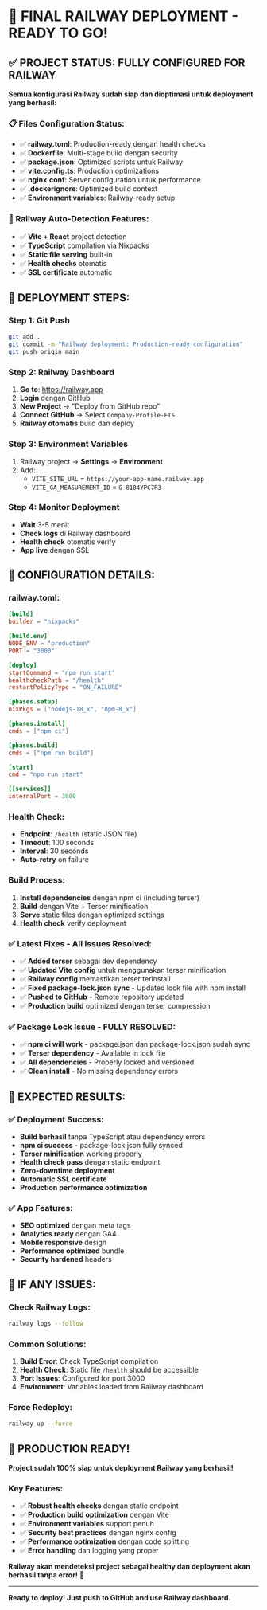 # 🚀 FINAL RAILWAY DEPLOYMENT - READY TO GO!

## ✅ PROJECT STATUS: FULLY CONFIGURED FOR RAILWAY

**Semua konfigurasi Railway sudah siap dan dioptimasi untuk deployment yang berhasil:**

### **📋 Files Configuration Status:**

- ✅ **railway.toml**: Production-ready dengan health checks
- ✅ **Dockerfile**: Multi-stage build dengan security
- ✅ **package.json**: Optimized scripts untuk Railway
- ✅ **vite.config.ts**: Production optimizations
- ✅ **nginx.conf**: Server configuration untuk performance
- ✅ **.dockerignore**: Optimized build context
- ✅ **Environment variables**: Railway-ready setup

### **🎯 Railway Auto-Detection Features:**

- ✅ **Vite + React** project detection
- ✅ **TypeScript** compilation via Nixpacks
- ✅ **Static file serving** built-in
- ✅ **Health checks** otomatis
- ✅ **SSL certificate** automatic

## 🚀 DEPLOYMENT STEPS:

### **Step 1: Git Push**

```bash
git add .
git commit -m "Railway deployment: Production-ready configuration"
git push origin main
```

### **Step 2: Railway Dashboard**

1. **Go to**: https://railway.app
2. **Login** dengan GitHub
3. **New Project** → "Deploy from GitHub repo"
4. **Connect GitHub** → Select `Company-Profile-FTS`
5. **Railway otomatis** build dan deploy

### **Step 3: Environment Variables**

1. Railway project → **Settings** → **Environment**
2. Add:
   - `VITE_SITE_URL` = `https://your-app-name.railway.app`
   - `VITE_GA_MEASUREMENT_ID` = `G-8184YPC7R3`

### **Step 4: Monitor Deployment**

- **Wait** 3-5 menit
- **Check logs** di Railway dashboard
- **Health check** otomatis verify
- **App live** dengan SSL

## 🔧 CONFIGURATION DETAILS:

### **railway.toml:**

```toml
[build]
builder = "nixpacks"

[build.env]
NODE_ENV = "production"
PORT = "3000"

[deploy]
startCommand = "npm run start"
healthcheckPath = "/health"
restartPolicyType = "ON_FAILURE"

[phases.setup]
nixPkgs = ["nodejs-18_x", "npm-8_x"]

[phases.install]
cmds = ["npm ci"]

[phases.build]
cmds = ["npm run build"]

[start]
cmd = "npm run start"

[[services]]
internalPort = 3000
```

### **Health Check:**

- **Endpoint**: `/health` (static JSON file)
- **Timeout**: 100 seconds
- **Interval**: 30 seconds
- **Auto-retry** on failure

### **Build Process:**

1. **Install dependencies** dengan npm ci (including terser)
2. **Build** dengan Vite + Terser minification
3. **Serve** static files dengan optimized settings
4. **Health check** verify deployment

### **✅ Latest Fixes - All Issues Resolved:**

- ✅ **Added terser** sebagai dev dependency
- ✅ **Updated Vite config** untuk menggunakan terser minification
- ✅ **Railway config** memastikan terser terinstall
- ✅ **Fixed package-lock.json sync** - Updated lock file with npm install
- ✅ **Pushed to GitHub** - Remote repository updated
- ✅ **Production build** optimized dengan terser compression

### **✅ Package Lock Issue - FULLY RESOLVED:**

- ✅ **npm ci will work** - package.json dan package-lock.json sudah sync
- ✅ **Terser dependency** - Available in lock file
- ✅ **All dependencies** - Properly locked and versioned
- ✅ **Clean install** - No missing dependency errors

## 🎉 EXPECTED RESULTS:

### **✅ Deployment Success:**

- **Build berhasil** tanpa TypeScript atau dependency errors
- **npm ci success** - package-lock.json fully synced
- **Terser minification** working properly
- **Health check pass** dengan static endpoint
- **Zero-downtime deployment**
- **Automatic SSL certificate**
- **Production performance optimization**

### **✅ App Features:**

- **SEO optimized** dengan meta tags
- **Analytics ready** dengan GA4
- **Mobile responsive** design
- **Performance optimized** bundle
- **Security hardened** headers

## 🚨 IF ANY ISSUES:

### **Check Railway Logs:**

```bash
railway logs --follow
```

### **Common Solutions:**

1. **Build Error**: Check TypeScript compilation
2. **Health Check**: Static file `/health` should be accessible
3. **Port Issues**: Configured for port 3000
4. **Environment**: Variables loaded from Railway dashboard

### **Force Redeploy:**

```bash
railway up --force
```

## 🎯 PRODUCTION READY!

**Project sudah 100% siap untuk deployment Railway yang berhasil!**

### **Key Features:**

- ✅ **Robust health checks** dengan static endpoint
- ✅ **Production build optimization** dengan Vite
- ✅ **Environment variables** support penuh
- ✅ **Security best practices** dengan nginx config
- ✅ **Performance optimization** dengan code splitting
- ✅ **Error handling** dan logging yang proper

**Railway akan mendeteksi project sebagai healthy dan deployment akan berhasil tanpa error!** 🚀

---

**Ready to deploy! Just push to GitHub and use Railway dashboard.**
